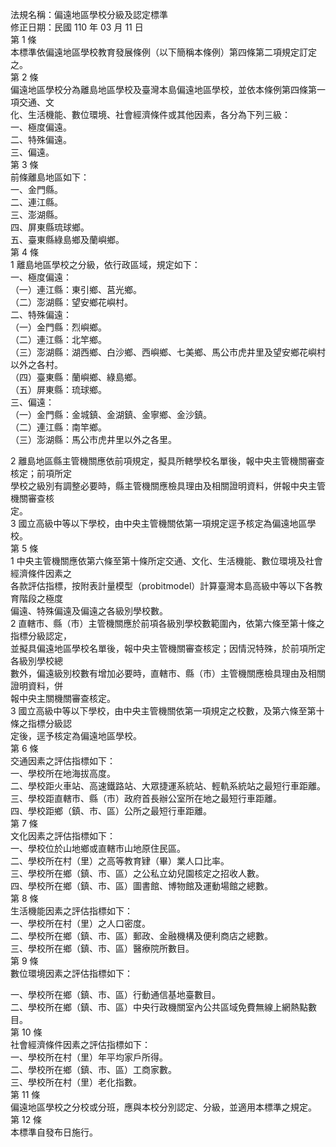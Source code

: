 法規名稱：偏遠地區學校分級及認定標準  
修正日期：民國 110 年 03 月 11 日  
第 1 條  
本標準依偏遠地區學校教育發展條例（以下簡稱本條例）第四條第二項規定訂定之。  
第 2 條  
偏遠地區學校分為離島地區學校及臺灣本島偏遠地區學校，並依本條例第四條第一項交通、文  
化、生活機能、數位環境、社會經濟條件或其他因素，各分為下列三級：  
一、極度偏遠。  
二、特殊偏遠。  
三、偏遠。  
第 3 條  
前條離島地區如下：  
一、金門縣。  
二、連江縣。  
三、澎湖縣。  
四、屏東縣琉球鄉。  
五、臺東縣綠島鄉及蘭嶼鄉。  
第 4 條  
1 離島地區學校之分級，依行政區域，規定如下：  
一、極度偏遠：  
（一）連江縣：東引鄉、莒光鄉。  
（二）澎湖縣：望安鄉花嶼村。  
二、特殊偏遠：  
（一）金門縣：烈嶼鄉。  
（二）連江縣：北竿鄉。  
（三）澎湖縣：湖西鄉、白沙鄉、西嶼鄉、七美鄉、馬公市虎井里及望安鄉花嶼村以外之各村。  
（四）臺東縣：蘭嶼鄉、綠島鄉。  
（五）屏東縣：琉球鄉。  
三、偏遠：  
（一）金門縣：金城鎮、金湖鎮、金寧鄉、金沙鎮。  
（二）連江縣：南竿鄉。  
（三）澎湖縣：馬公市虎井里以外之各里。  


2 離島地區縣主管機關應依前項規定，擬具所轄學校名單後，報中央主管機關審查核定；前項所定  
學校之級別有調整必要時，縣主管機關應檢具理由及相關證明資料，併報中央主管機關審查核  
定。  
3 國立高級中等以下學校，由中央主管機關依第一項規定逕予核定為偏遠地區學校。  
第 5 條  
1 中央主管機關應依第六條至第十條所定交通、文化、生活機能、數位環境及社會經濟條件因素之  
各款評估指標，按附表計量模型（probitmodel）計算臺灣本島高級中等以下各教育階段之極度  
偏遠、特殊偏遠及偏遠之各級別學校數。  
2 直轄市、縣（市）主管機關應於前項各級別學校數範圍內，依第六條至第十條之指標分級認定，  
並擬具偏遠地區學校名單後，報中央主管機關審查核定；因情況特殊，於前項所定各級別學校總  
數外，偏遠級別校數有增加必要時，直轄市、縣（市）主管機關應檢具理由及相關證明資料，併  
報中央主關機關審查核定。  
3 國立高級中等以下學校，由中央主管機關依第一項規定之校數，及第六條至第十條之指標分級認  
定後，逕予核定為偏遠地區學校。  
第 6 條  
交通因素之評估指標如下：  
一、學校所在地海拔高度。  
二、學校距火車站、高速鐵路站、大眾捷運系統站、輕軌系統站之最短行車距離。  
三、學校距直轄市、縣（市）政府首長辦公室所在地之最短行車距離。  
四、學校距鄉（鎮、市、區）公所之最短行車距離。  
第 7 條  
文化因素之評估指標如下：  
一、學校位於山地鄉或直轄市山地原住民區。  
二、學校所在村（里）之高等教育肄（畢）業人口比率。  
三、學校所在鄉（鎮、市、區）之公私立幼兒園核定之招收人數。  
四、學校所在鄉（鎮、市、區）圖書館、博物館及運動場館之總數。  
第 8 條  
生活機能因素之評估指標如下：  
一、學校所在村（里）之人口密度。  
二、學校所在鄉（鎮、市、區）郵政、金融機構及便利商店之總數。  
三、學校所在鄉（鎮、市、區）醫療院所數目。  
第 9 條  
數位環境因素之評估指標如下：  


一、學校所在鄉（鎮、市、區）行動通信基地臺數目。  
二、學校所在鄉（鎮、市、區）中央行政機關室內公共區域免費無線上網熱點數目。  
第 10 條  
社會經濟條件因素之評估指標如下：  
一、學校所在村（里）年平均家戶所得。  
二、學校所在鄉（鎮、市、區）工商家數。  
三、學校所在村（里）老化指數。  
第 11 條  
偏遠地區學校之分校或分班，應與本校分別認定、分級，並適用本標準之規定。  
第 12 條  
本標準自發布日施行。  


